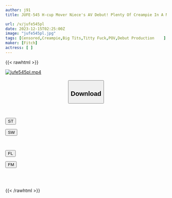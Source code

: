 ```yaml
---
author: j91
title: JUFE-545 H-cup Mover Niece's AV Debut! Plenty Of Creampie In A Masterpiece That Will Make Anyone Ejaculate Prematurely!

url: /v/jufe545pl
date: 2023-12-15T02:25:00Z
image: "jufe545pl.jpg"
tags: [Censored,Creampie,Big Tits,Titty Fuck,POV,Debut Production	 ]
maker: [Fitch]
actress: [ ]
---
```



{{< rawhtml >}}

<div class="video" data-videoid="A0j008jg8ViXrvW">
    <a href="javascript:;">
        <img src="/v/jufe545pl/jufe545pl.jpg" width="WIDTH" height="HEIGHT" alt="jufe545pl.mp4" loading="lazy">
    </a>
</div>

<script type="text/javascript" src="https://j91.asia/asset/on-demand-st.js"></script>

<br>
  <link rel="stylesheet" href="https://j91.asia/asset/bs5.css">
  
  <center>
  <button class="btn btn-primary" type="button" data-bs-toggle="collapse" data-bs-target=".multi-collapse" aria-expanded="false" aria-controls="multiCollapseExample1 multiCollapseExample2"><h2>Download</h2></button></center>
</p>
<div class="row">
  <div class="col">
    <div class="collapse multi-collapse" id="multiCollapseExample1">
      <div class="card card-body">
	      	      <br>
<div class="buttons">  
<p><a href="https://streamtape.to/v/A0j008jg8ViXrvW" target="_blank"><button class="btn-hover color-3"><i class="fa fa-download"></i> ST</button></a></p>
<p><a href="https://flaswish.com/zr26ycj6yqr7" target="_blank"><button class="btn-hover color-2"><i class="fa fa-download"></i> SW</button></a></p></div>
    </div>
  </div>
</div>
  <div class="col">
    <div class="collapse multi-collapse" id="multiCollapseExample2">
      <div class="card card-body">
	      <br>
<div class="buttons">
<p><a href="javascript:;" target="_blank"><button class="btn-hover color-9"><i class="fa fa-download"></i> FL</button></a></p>
<p><a href="javascript:;" target="_blank"><button class="btn-hover color-8"><i class="fa fa-download"></i> FM</button></a></p></div>
<br><br>
      </div>
    </div>
  </div>
</div>

{{< /rawhtml >}}